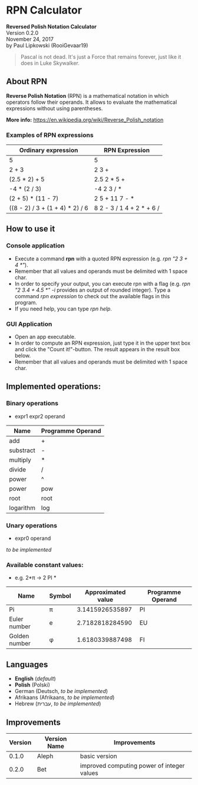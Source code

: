 # RPN Calculator
**Reversed Polish Notation Calculator**  
Version 0.2.0  
November 24, 2017  
by Paul Lipkowski (RooiGevaar19)  

> Pascal is not dead. It's just a Force that remains forever, just like it does in Luke Skywalker. 

## About RPN
**Reverse Polish Notation** (RPN) is a mathematical notation in which operators follow their operands. It allows to evaluate the mathematical expressions without using parentheses.

**More info:** https://en.wikipedia.org/wiki/Reverse_Polish_notation

### Examples of RPN expressions

Ordinary expression | RPN Expression
------------------- | --------------
5 | 5
2 + 3 | 2 3 +
(2.5 * 2) + 5 | 2.5 2 * 5 +
-4 * (2 / 3) | -4 2 3 / *
(2 + 5) * (11 - 7) | 2 5 + 11 7 - *
((8 - 2) / 3 + (1 + 4) * 2) / 6 | 8 2 - 3 / 1 4 + 2 * + 6 /

## How to use it

### Console application
- Execute a command **rpn** with a quoted RPN expression (e.g. _rpn "2 3 + 4 *"_).
- Remember that all values and operands must be delimited with 1 space char.
- In order to specify your output, you can execute rpn with a flag (e.g. _rpn "2 3.4 + 4.5 *" -i_ provides an output of rounded integer). Type a command _rpn expression_ to check out the available flags in this program. 
- If you need help, you can type _rpn help_.

### GUI Application
- Open an app executable.
- In order to compute an RPN expression, just type it in the upper text box and click the "Count it!"-button. The result appears in the result box below. 
- Remember that all values and operands must be delimited with 1 space char.

## Implemented operations:

### Binary operations
- expr1 expr2 operand

Name | Programme Operand
---- | -----------------
add | +
substract | -
multiply | *
divide | /
power | ^
power | pow
root | root
logarithm | log

### Unary operations
- expr0 operand

*to be implemented*

### Available constant values:
- e.g. 2*π -> 2 PI *

Name | Symbol | Approximated value | Programme Operand
---- | ------ | ------------------ | -----------------
Pi | π | 3.1415926535897 | PI
Euler number | e | 2.7182818284590 | EU
Golden number | φ | 1.6180339887498 | FI

## Languages
- **English** (*default*)
- **Polish** (Polski) 
- German (Deutsch, *to be implemented*)
- Afrikaans (Afrikaans, *to be implemented*)
- Hebrew (עברית, *to be implemented*)

## Improvements

Version | Version Name | Improvements
------- | ------------ | ------------
0.1.0 | Aleph | basic version
0.2.0 | Bet | improved computing power of integer values